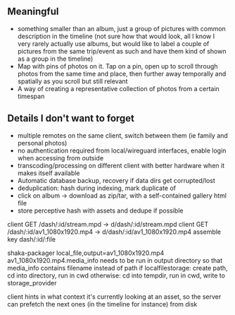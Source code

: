 ## Meaningful

 - something smaller than an album, just a group of pictures with
 common description in the timeline (not sure how that would look,
 all I know I very rarely actually use albums, but would like to label
 a couple of pictures from the same trip/event as such and have them
 kind of shown as a group in the timeline)
 - Map with pins of photos on it. Tap on a pin, open up to scroll
 through photos from the same time and place, then further away
 temporally and spatially as you scroll but still relevant
 - A way of creating a representative collection of photos from
 a certain timespan

## Details I don't want to forget

 - multiple remotes on the same client, switch between them (ie family and personal photos)
 - no authentication required from local/wireguard interfaces, enable login when accessing from outside
 - transcoding/processing on different client with better hardware when it makes itself available
 - Automatic database backup, recovery if data dirs get corrupted/lost
 - deduplication: hash during indexing, mark duplicate of
 - click on album -> download as zip/tar, with a self-contained gallery html file
 - store perceptive hash with assets and dedupe if possible


client GET /dash/:id/stream.mpd         -> d/dash/:id/stream.mpd
client GET /dash/:id/av1_1080x1920.mp4  -> d/dash/:id/av1_1080x1920.mp4
assemble key dash/:id/:file

shaka-packager local_file,output=av1_1080x1920.mp4 av1_1080x1920.mp4.media_info
needs to be run in output directory so that media_info contains filename instead of path
if localfilestorage: create path, cd into directory, run in cwd
otherwise: cd into tempdir, run in cwd, write to storage_provider

client hints in what context it's currently looking at an asset, so the server 
can prefetch the next ones (in the timeline for instance) from disk
